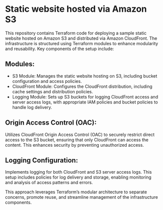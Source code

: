 # Static website hosted via Amazon S3
This repository contains Terraform code for deploying a sample static website hosted on Amazon S3 and distributed via Amazon CloudFront. The infrastructure is structured using Terraform modules to enhance modularity and reusability. Key components of the setup include:

## Modules:
- S3 Module: Manages the static website hosting on S3, including bucket configuration and access policies.
- CloudFront Module: Configures the CloudFront distribution, including cache settings and distribution policies.
- Logging Module: Sets up S3 buckets for logging CloudFront access and server access logs, with appropriate IAM policies and bucket policies to handle log delivery.

## Origin Access Control (OAC):
Utilizes CloudFront Origin Access Control (OAC) to securely restrict direct access to the S3 bucket, ensuring that only CloudFront can access the content. This enhances security by preventing unauthorized access.

## Logging Configuration:
Implements logging for both CloudFront and S3 server access logs. This setup includes policies for log delivery and storage, enabling monitoring and analysis of access patterns and errors.

This approach leverages Terraform’s modular architecture to separate concerns, promote reuse, and streamline management of the infrastructure components.

